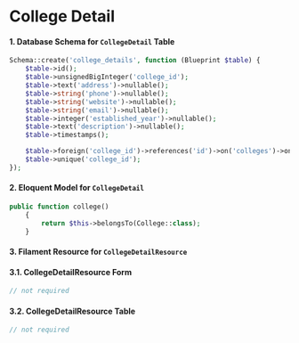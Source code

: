 # College Detail

#### 1. Database Schema for `CollegeDetail` Table

```php
Schema::create('college_details', function (Blueprint $table) {
    $table->id();
    $table->unsignedBigInteger('college_id');
    $table->text('address')->nullable();
    $table->string('phone')->nullable();
    $table->string('website')->nullable();
    $table->string('email')->nullable();
    $table->integer('established_year')->nullable();
    $table->text('description')->nullable();
    $table->timestamps();

    $table->foreign('college_id')->references('id')->on('colleges')->onDelete('cascade');
    $table->unique('college_id');
});
```

#### 2. Eloquent Model for `CollegeDetail`

```php
public function college()
    {
        return $this->belongsTo(College::class);
    }
```

#### 3. Filament Resource for `CollegeDetailResource`

#### 3.1. CollegeDetailResource Form

```php
// not required
```

#### 3.2. CollegeDetailResource Table

```php
// not required
```
